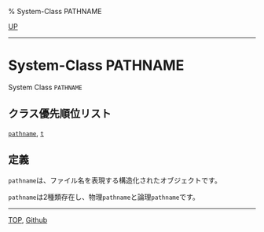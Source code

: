 % System-Class PATHNAME

[UP](19.4.html)  

---

# System-Class **PATHNAME**


System Class `PATHNAME`


## クラス優先順位リスト

[`pathname`](19.4.pathname-system-class.html),
[`t`](4.4.t-system-class.html)


## 定義

`pathname`は、ファイル名を表現する構造化されたオブジェクトです。

`pathname`は2種類存在し、物理`pathname`と論理`pathname`です。


---
[TOP](index.html),  [Github](https://github.com/nptcl/npt-japanese)

